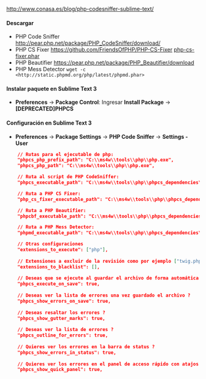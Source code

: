 <http://www.conasa.es/blog/php-codesniffer-sublime-text/>

#### Descargar 
- PHP Code Sniffer <http://pear.php.net/package/PHP_CodeSniffer/download/>
- PHP CS Fixer <https://github.com/FriendsOfPHP/PHP-CS-Fixer> [php-cs-fixer.phar](http://cs.sensiolabs.org/download/php-cs-fixer-v2.phar)
- PHP Beautifier <https://pear.php.net/package/PHP_Beautifier/download>
- PHP Mess Detector `wget -c <http://static.phpmd.org/php/latest/phpmd.phar>`

#### Instalar paquete en Sublime Text 3

- **Preferences** -> **Package Control**: Ingresar **Install Package** -> **[DEPRECATED]PHPCS**

#### Configuración en Sublime Text 3

- **Preferences** -> **Package Settings** -> **PHP Code Sniffer** -> **Settings - User**

```json
	// Rutas para el ejecutable de php:
	"phpcs_php_prefix_path": "C:\\ms4w\\tools\\php\\php.exe",
	"phpcs_php_path": "C:\\ms4w\\tools\\php\\php.exe",

	// Ruta al script de PHP CodeSniffer:
	"phpcs_executable_path": "C:\\ms4w\\tools\\php\\phpcs_dependencies\\PHP_CodeSniffer-3.2.3\\PHP_CodeSniffer-3.2.3\\bin\\phpcs.bat",

	// Ruta a PHP CS Fixer:
	"php_cs_fixer_executable_path": "C:\\ms4w\\tools\\php\\phpcs_dependencies\\php-cs-fixer-v2.phar",

	// Ruta a PHP Beautifier:
	"phpcbf_executable_path": "C:\\ms4w\\tools\\php\\phpcs_dependencies\\PHP_CodeSniffer\\PHP_Beautifier-0.1.15\\PHP_Beautifier-0.1.15\\scripts\\php_beautifier.bat",

	// Ruta a PHP Mess Detector:
	"phpmd_executable_path": "C:\\ms4w\\tools\\php\\phpcs_dependencies\\phpmd\\src\\bin\\phpmd.phar",

	// Otras configuraciones
    "extensions_to_execute": ["php"],
 
    // Extensiones a excluir de la revisión como por ejemplo ["twig.php"]
    "extensions_to_blacklist": [],
 
    // Deseas que se ejecute al guardar el archivo de forma automática ? 
    "phpcs_execute_on_save": true,
 
    // Deseas ver la lista de errores una vez guardado el archivo ?
    "phpcs_show_errors_on_save": true,
 
    // Deseas resaltar los errores ?
    "phpcs_show_gutter_marks": true,
 
    // Deseas ver la lista de errores ?
    "phpcs_outline_for_errors": true,
 
    // Quieres ver los errores en la barra de status ?
    "phpcs_show_errors_in_status": true,
 
    // Quieres ver los errores en el panel de acceso rápido con atajos ? 
    "phpcs_show_quick_panel": true,
```